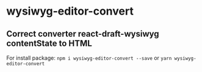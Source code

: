 # wysiwyg-editor-convert

## Correct converter react-draft-wysiwyg contentState to HTML

For install package: 
`npm i wysiwyg-editor-convert --save` or `yarn wysiwyg-editor-convert`